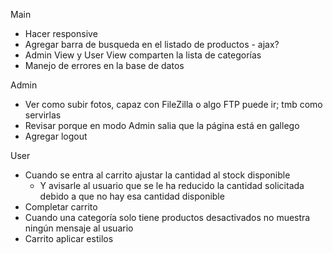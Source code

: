 Main

- Hacer responsive
- Agregar barra de busqueda en el listado de productos - ajax?
- Admin View y User View comparten la lista de categorías
- Manejo de errores en la base de datos

Admin

- Ver como subir fotos, capaz con FileZilla o algo FTP puede ir; tmb como servirlas
- Revisar porque en modo Admin salia que la página está en gallego
- Agregar logout

User

- Cuando se entra al carrito ajustar la cantidad al stock disponible
  - Y avisarle al usuario que se le ha reducido la cantidad solicitada debido a que no hay esa cantidad disponible
- Completar carrito
- Cuando una categoría solo tiene productos desactivados no muestra ningún mensaje al usuario
- Carrito aplicar estilos
